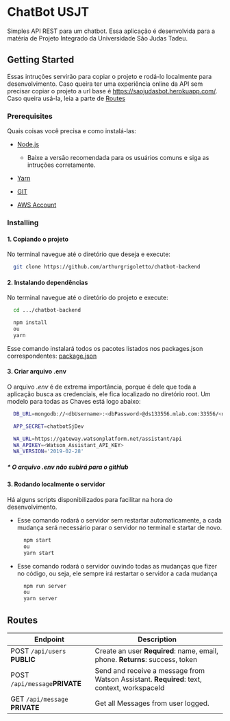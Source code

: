# ChatBot USJT

Simples API REST para um chatbot. Essa aplicação é desenvolvida para a matéria de Projeto Integrado da Universidade São Judas Tadeu.

## Getting Started

Essas intruções servirão para copiar o projeto e rodá-lo localmente para desenvolvimento. Caso queira ter uma experiência online da API sem precisar copiar o projeto a url base é <https://saojudasbot.herokuapp.com/>. Caso queira usá-la, leia a parte de [Routes](#routes)

### Prerequisites

Quais coisas você precisa e como instalá-las:

- [Node.js](https://nodejs.org/en/)

  - Baixe a versão recomendada para os usuários comuns e siga as intruções corretamente.

- [Yarn](https://yarnpkg.com/pt-BR/)
- [GIT](https://git-scm.com/book/en/v2/Getting-Started-Installing-Git)
- [AWS Account](https://console.aws.amazon.com/)

### Installing

#### 1. Copiando o projeto

No terminal navegue até o diretório que deseja e execute:

```bash
  git clone https://github.com/arthurgrigoletto/chatbot-backend
```

#### 2. Instalando dependências

No terminal navegue até o diretório do projeto e execute:

```bash
  cd .../chatbot-backend

  npm install
  ou
  yarn
```

Esse comando instalará todos os pacotes listados nos packages.json correspondentes: [package.json](https://github.com/arthurgrigoletto/chatbot-backend/blob/master/package.json)

#### 3. Criar arquivo .env

O arquivo _.env_ é de extrema importância, porque é dele que toda a aplicação busca as credenciais, ele fica localizado no diretório root. Um modelo para todas as Chaves está logo abaixo:

```bash
  DB_URL=mongodb://<dbUsername>:<dbPassword>@ds133556.mlab.com:33556/<dbName>

  APP_SECRET=chatbotSjDev

  WA_URL=https://gateway.watsonplatform.net/assistant/api
  WA_APIKEY=<Watson_Assistant_API_KEY>
  WA_VERSION='2019-02-28'

```

##### \* _O arquivo .env não subirá para o gitHub_

#### 3. Rodando localmente o servidor

Há alguns scripts disponibilizados para facilitar na hora do desenvolvimento.

- Esse comando rodará o servidor sem restartar automaticamente, a cada mudança será necessário parar o servidor no terminal e startar de novo.

  ```bash
    npm start
    ou
    yarn start
  ```

- Esse comando rodará o servidor ouvindo todas as mudanças que fizer no código, ou seja, ele sempre irá restartar o servidor a cada mudança

  ```bash
    npm run server
    ou
    yarn server
  ```

## Routes

| Endpoint                       | Description                                                                                |
| ------------------------------ | ------------------------------------------------------------------------------------------ |
| POST `/api/users` **PUBLIC**   | Create an user **Required**: name, email, phone. **Returns**: success, token               |
| POST `/api/message`**PRIVATE** | Send and receive a message from Watson Assistant. **Required**: text, context, workspaceId |
| GET `/api/message` **PRIVATE** | Get all Messages from user logged.                                                         |

